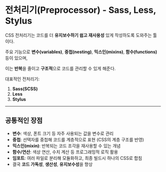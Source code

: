 # 전처리기(Preprocessor) - Sass, Less, Stylus

CSS 전처리기는 코드를 더 **유지보수하기 쉽고 재사용성** 있게 작성하도록 도와주는 툴이다.

주요 기능으로 **변수(variables)**, **중첩(nesting)**, **믹스인(mixins)**, **함수(functions)** 등이 있으며,

이는 **반복**을 줄이고 **구조적**으로 코드를 관리할 수 있게 해준다.

대표적인 전처리기:

1. **Sass(SCSS)**
2. **Less**
3. **Stylus**

---

## 공통적인 장점

- **변수**: 색상, 폰트 크기 등 자주 사용되는 값을 변수로 관리
- **중첩**: 선택자를 중첩해 코드를 계층적으로 표현 (CSS의 계층 구조를 반영)
- **믹스인(mixin)**: 반복되는 코드 조각을 재사용할 수 있는 개념
- **함수/연산**: 색상 연산, 수치 계산 등 프로그래밍적 로직 활용
- **임포트**: 여러 파일로 분리해 모듈화하고, 최종 빌드시 하나의 CSS로 합침
- 결국 **코드 가독성**, **생산성**, **유지보수성**을 향상